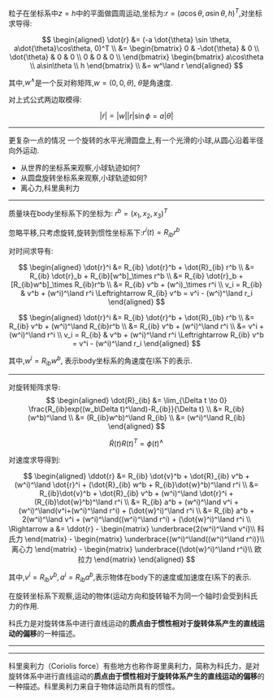 粒子在坐标系中$z=h$中的平面做圆周运动,坐标为:$r=(a\cos\theta, a \sin \theta, h)^T$,对坐标求导得:

$$
\begin{aligned}
  \dot{r} &= (-a \dot{\theta} \sin \theta, a\dot{\theta}\cos\theta, 0)^T \\ 
  &= \begin{bmatrix}
    0 & -\dot{\theta} & 0 \\
    \dot{\theta} & 0 & 0 \\
    0 & 0 & 0 \\
  \end{bmatrix}
  \begin{bmatrix}
    a\cos\theta \\ a\sin\theta \\ h
  \end{bmatrix} \\
  &= w^\land r
\end{aligned}
$$

其中,$w^\land$是一个反对称矩阵,$w = (0, 0, \dot{\theta})$, $\dot{\theta}$是角速度.

对上式公式两边取模得:

$$
|\dot{r}| = |w| |r| \sin \phi = a|\dot{\theta}|
$$

---

更复杂一点的情况
一个旋转的水平光滑圆盘上,有一个光滑的小球,从圆心沿着半径向外运动.
- 从世界的坐标系来观察,小球轨迹如何?
- 从圆盘旋转坐标系来观察,小球轨迹如何?
- 离心力,科里奥利力

---

质量块在body坐标系下的坐标为: $r^b = (x_1, x_2, x_3)^T$

忽略平移,只考虑旋转,旋转到惯性坐标系下:$r^i(t) = R_{ib} r^b$

对时间求导有:

$$
\begin{aligned}
  \dot{r}^i &= R_{ib} \dot{r}^b + \dot{R}_{ib} r^b \\
  &= R_{ib} \dot{r}_b + R_{ib}[w^b]_\times r^b \\
  &= R_{ib} \dot{r}_b + [R_{ib}w^b]_\times R_{ib}r^b \\
  &= R_{ib} v^b + (w^i)_\times r^i \\
  v_i = R_{ib} & v^b + (w^i)^\land r^i  \Leftrightarrow
  R_{ib} v^b = v^i - (w^i)^\land r_i
\end{aligned}
$$

$$
\begin{aligned}
  \dot{r}^i &= R_{ib} \dot{r}^b + \dot{R}_{ib} r^b \\
  &= R_{ib} v^b + (w^i)^\land R_{ib}r^b \\
  &= R_{ib} v^b + (w^i)^\land r^i \\
  &= v^i + (w^i)^\land r^i \\
  v_i = R_{ib} & v^b + (w^i)^\land r^i  \Leftrightarrow
  R_{ib} v^b = v^i - (w^i)^\land r_i
\end{aligned}
$$

其中,$w^i = R_{ib} w^b$, 表示body坐标系的角速度在I系下的表示.

---

对旋转矩阵求导:
$$
\begin{aligned}
  \dot{R}_{ib}  &= \lim_{\Delta t \to 0} \frac{R_{ib}exp((w_b\Delta t)^\land)-R_{ib}}{\Delta t} \\
  &= R_{ib} (w^b)^\land \\
  &= (R_{ib}w^b)^\land R_{ib} \\
  &= (w^i)^\land R_{ib}
\end{aligned}
$$

$$\dot{R}(t)R(t)^T = \phi(t)^\land$$

对速度求导得到:

$$
\begin{aligned}
  \ddot{r} &= R_{ib} \dot{v}^b + \dot{R}_{ib} v^b +  (w^i)^\land \dot{r}^i + (\dot{R}_{ib} w^b + R_{ib}\dot{w}^b)^\land r^i  \\ 
  &= R_{ib}\dot{v}^b + \dot{R}_{ib} v^b + (w^i)^\land \dot{r}^i +  (R_{ib}\dot{w}^b)^\land r^i  \\ 
  &= R_{ib} a^b + (w^i)^\land v^i + (w^i)^\land(v^i+(w^i)^\land r^i) + (\dot{w}^i)^\land r^i \\ 
  &= R_{ib} a^b + 2(w^i)^\land v^i + (w^i)^\land((w^i)^\land r^i) + (\dot{w}^i)^\land r^i \\
  \Rightarrow a &= \ddot{r} - \begin{matrix}
  \underbrace{2(w^i)^\land v^i}\\ 科氏力
\end{matrix} - \begin{matrix}
  \underbrace{(w^i)^\land((w^i)^\land r^i)}\\ 离心力
\end{matrix} - \begin{matrix}
  \underbrace{(\dot{w}^i)^\land r^i}\\ 欧拉力  
\end{matrix}
\end{aligned}
$$

其中,$v^i = R_{ib}v^b, a^i = R_{ib}a^b$,表示物体在body下的速度或加速度在I系下的表示.

在旋转坐标系下观察,运动的物体(运动方向和旋转轴不为同一个轴时)会受到科氏力的作用.

科氏力是对旋转体系中进行直线运动的**质点由于惯性相对于旋转体系产生的直线运动的偏移**的一种描述。

---
---
科里奥利力（Coriolis force）有些地方也称作哥里奥利力，简称为科氏力，是对旋转体系中进行直线运动的**质点由于惯性相对于旋转体系产生的直线运动的偏移**的一种描述。科里奥利力来自于物体运动所具有的惯性。